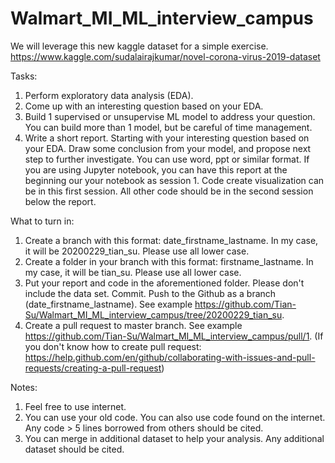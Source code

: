 # Walmart_MI_ML_interview_campus

We will leverage this new kaggle dataset for a simple exercise.
https://www.kaggle.com/sudalairajkumar/novel-corona-virus-2019-dataset

Tasks:
1. Perform exploratory data analysis (EDA).
2. Come up with an interesting question based on your EDA.
3. Build 1 supervised or unsupervise ML model to address your question. You can build more than 1 model, but be careful of time management.
4. Write a short report. 
    Starting with your interesting question based on your EDA. Draw some conclusion from your model, and propose next step to further investigate. 
    You can use word, ppt or similar format. 
    If you are using Jupyter notebook, you can have this report at the beginning our your notebook as session 1. Code create visualization can be in this first session. All other code should be in the second session below the report.  

What to turn in:
1. Create a branch with this format: date_firstname_lastname. In my case, it will be 20200229_tian_su. Please use all lower case.
2. Create a folder in your branch with this format: firstname_lastname. In my case, it will be tian_su. Please use all lower case.
3. Put your report and code in the aforementioned folder. Please don't include the data set. Commit. Push to the Github as a branch (date_firstname_lastname). See example https://github.com/Tian-Su/Walmart_MI_ML_interview_campus/tree/20200229_tian_su.
4. Create a pull request to master branch. See example https://github.com/Tian-Su/Walmart_MI_ML_interview_campus/pull/1. (If you don't know how to create pull request: https://help.github.com/en/github/collaborating-with-issues-and-pull-requests/creating-a-pull-request)

Notes:
1. Feel free to use internet. 
2. You can use your old code. You can also use code found on the internet. Any code > 5 lines borrowed from others should be cited. 
3. You can merge in additional dataset to help your analysis. Any additional dataset should be cited. 
